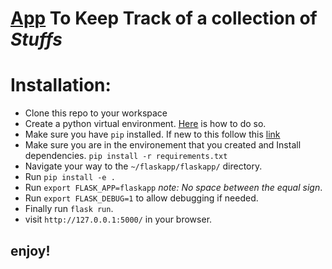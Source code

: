 # [App](http://flask.pocoo.org/) To Keep Track of a collection of *Stuffs*

# Installation:
* Clone this repo to your workspace
* Create  a python virtual environment. [Here](http://docs.python-guide.org/en/latest/dev/virtualenvs/) is how to do so.
* Make sure you have `pip` installed. If new to this follow this [link](https://packaging.python.org/tutorials/installing-packages/)
* Make sure you are in the environement that you created and Install dependencies. `pip install -r requirements.txt`
* Navigate your way to the `~/flaskapp/flaskapp/` directory.
* Run `pip install -e .` 
* Run `export FLASK_APP=flaskapp` _note: No space between the equal sign_.
* Run `export FLASK_DEBUG=1` to allow debugging if needed. 
* Finally run `flask run`.
* visit `http://127.0.0.1:5000/` in your browser.
## enjoy!